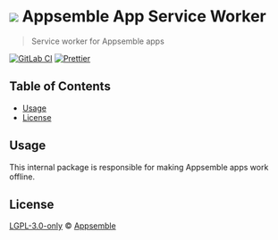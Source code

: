 # ![](https://gitlab.com/appsemble/appsemble/-/raw/0.32.1-test.8/config/assets/logo.svg) Appsemble App Service Worker

> Service worker for Appsemble apps

[![GitLab CI](https://gitlab.com/appsemble/appsemble/badges/0.32.1-test.8/pipeline.svg)](https://gitlab.com/appsemble/appsemble/-/releases/0.32.1-test.8)
[![Prettier](https://img.shields.io/badge/code_style-prettier-ff69b4.svg)](https://prettier.io)

## Table of Contents

- [Usage](#usage)
- [License](#license)

## Usage

This internal package is responsible for making Appsemble apps work offline.

## License

[LGPL-3.0-only](https://gitlab.com/appsemble/appsemble/-/blob/0.32.1-test.8/LICENSE.md) ©
[Appsemble](https://appsemble.com)
